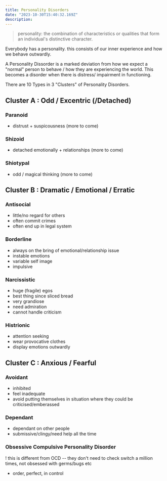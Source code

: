 ```yaml
---
title: Personality Disorders
date: "2023-10-30T15:40:32.169Z"
description: 
---
```



> personality: the combination of characteristics or qualities that form an individual's distinctive character.


Everybody has a personality. this consists of our inner experience and how we behave outwardly.

A Personality Dissorder is a marked deviation from how we expect a "normal" person to behave / how they are experiencing the world. This becomes a disorder when there is distress/ impairment in functioning.

There are 10 Types in 3 "Clusters" of Personality Disorders.

## Cluster A : Odd / Excentric (/Detached)

### Paranoid
- distrust + suspicousness
(more to come)

### Shizoid
- detached emotionally + relationships
(more to come)

### Shiotypal
- odd / magical thinking
(more to come)

## Cluster B : Dramatic / Emotional / Erratic
### Antisocial
- little/no regard for others
- often commit crimes
- often end up in legal system

### Borderline
- always on the bring of emotional/relationship issue
- instable emotions
- variable self image
- impulsive

### Narcissistic
- huge (fragile) egos
- best thing since sliced bread
- very grandiose
- need admiration
- cannot handle criticism

### Histrionic
- attention seeking
- wear provocative clothes
- display emotions outwardly

## Cluster C : Anxious / Fearful
### Avoidant
- inhibited
- feel inadequate
- avoid putting themselves in situation where they could be criticised/emberassed

### Dependant
- dependant on other people
- submissive/clingy/need help all the time

### Obsessive Compulsive Personality Disorder
! this is different from OCD -- they don't need to check switch a million times, not obsessed with germs/bugs etc
- order, perfect, in control
